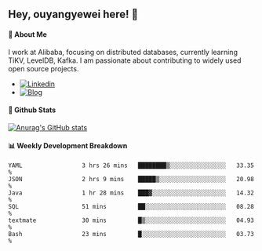 ## Hey, ouyangyewei here! :wave:

#### :rocket: About Me
I work at Alibaba, focusing on distributed databases, currently learning TiKV, LevelDB, Kafka. I am passionate about contributing to widely used open source projects.

- [![Linkedin](https://img.shields.io/badge/LinkedIn-ouyangyewei-blue)](https://www.linkedin.com/in/ouyangyewei/)
- [![Blog](https://img.shields.io/badge/Blog-yeweiouyang-orange)](https://blog.csdn.net/yeweiouyang)

#### :star2: Github Stats
[![Anurag's GitHub stats](https://github-readme-stats.vercel.app/api?username=ouyangyewei&show_icons=true&cache_seconds=3600&theme=tokyonight)](https://github.com/anuraghazra/github-readme-stats)

#### :bar_chart: Weekly Development Breakdown
<!--START_SECTION:waka-->

```text
YAML                 3 hrs 26 mins   ████████▒░░░░░░░░░░░░░░░░   33.35 %
JSON                 2 hrs 9 mins    █████▒░░░░░░░░░░░░░░░░░░░   20.98 %
Java                 1 hr 28 mins    ███▓░░░░░░░░░░░░░░░░░░░░░   14.32 %
SQL                  51 mins         ██░░░░░░░░░░░░░░░░░░░░░░░   08.28 %
textmate             30 mins         █▒░░░░░░░░░░░░░░░░░░░░░░░   04.93 %
Bash                 23 mins         █░░░░░░░░░░░░░░░░░░░░░░░░   03.73 %
```

<!--END_SECTION:waka-->
